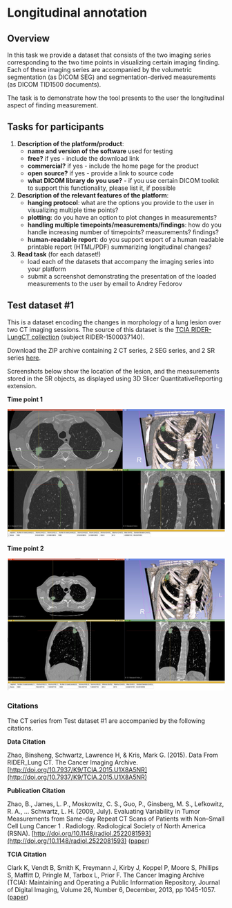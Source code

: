 # Longitudinal annotation

## Overview

In this task we provide a dataset that consists of the two imaging series corresponding to the two time points in visualizing certain imaging finding. Each of these imaging series are accompanied by the volumetric segmentation \(as DICOM SEG\) and segmentation-derived measurements \(as DICOM TID1500 documents\).

The task is to demonstrate how the tool presents to the user the longitudinal aspect of finding measurement.

## Tasks for participants

1. **Description of the platform/product**:
   * **name and version of the software** used for testing
   * **free?** if yes - include the download link
   * **commercial?** if yes - include the home page for the product
   * **open source?** if yes - provide a link to source code
   * **what DICOM library do you use?** - if you use certain DICOM toolkit to support this functionality, please list it, if possible
2. **Description of the relevant features of the platform**:
   * **hanging protocol**: what are the options you provide to the user in visualizing multiple time points?
   * **plotting**: do you have an option to plot changes in measurements?
   * **handling multiple timepoints/measurements/findings**: how do you handle increasing number of timepoints? measurements? findings?
   * **human-readable report**: do you support export of a human readable printable report \(HTML/PDF\) summarizing longitudinal changes?
3. **Read task** \(for each dataset!\)
   * load each of the datasets that accompany the imaging series into your platform
   * submit a screenshot demonstrating the presentation of the loaded measurements to the user by email to Andrey Fedorov

## Test dataset \#1

This is a dataset encoding the changes in morphology of a lung lesion over two CT imaging sessions. The source of this dataset is the [TCIA RIDER-LungCT collection](https://wiki.cancerimagingarchive.net/display/Public/RIDER+Lung+CT) \(subject RIDER-1500037140\).

Download the ZIP archive containing 2 CT series, 2 SEG series, and 2 SR series [here](http://slicer.kitware.com/midas3/download/item/313148/RIDER-1500037140.zip).

Screenshots below show the location of the lesion, and the measurements stored in the SR objects, as displayed using 3D Slicer QuantitativeReporting extension.

**Time point 1**  


![](../.gitbook/assets/rider-1500037140-1.jpg)

**Time point 2**  


![](../.gitbook/assets/rider-1500037140-2.jpg)

### Citations

The CT series from Test dataset \#1 are accompanied by the following citations.

**Data Citation**

Zhao, Binsheng, Schwartz, Lawrence H, & Kris, Mark G. \(2015\). Data From RIDER\_Lung CT. The Cancer Imaging Archive. [http://doi.org/10.7937/K9/TCIA.2015.U1X8A5NR](http://doi.org/10.7937/K9/TCIA.2015.U1X8A5NR)

**Publication Citation**

Zhao, B., James, L. P., Moskowitz, C. S., Guo, P., Ginsberg, M. S., Lefkowitz, R. A., … Schwartz, L. H. \(2009, July\). Evaluating Variability in Tumor Measurements from Same-day Repeat CT Scans of Patients with Non–Small Cell Lung Cancer 1 . Radiology. Radiological Society of North America \(RSNA\). [http://doi.org/10.1148/radiol.2522081593](http://doi.org/10.1148/radiol.2522081593) \([paper](http://pubs.rsna.org/doi/abs/10.1148/radiol.2522081593)\)

**TCIA Citation**

Clark K, Vendt B, Smith K, Freymann J, Kirby J, Koppel P, Moore S, Phillips S, Maffitt D, Pringle M, Tarbox L, Prior F. The Cancer Imaging Archive \(TCIA\): Maintaining and Operating a Public Information Repository, Journal of Digital Imaging, Volume 26, Number 6, December, 2013, pp 1045-1057. \([paper](http://link.springer.com/article/10.1007%2Fs10278-013-9622-7)\)

